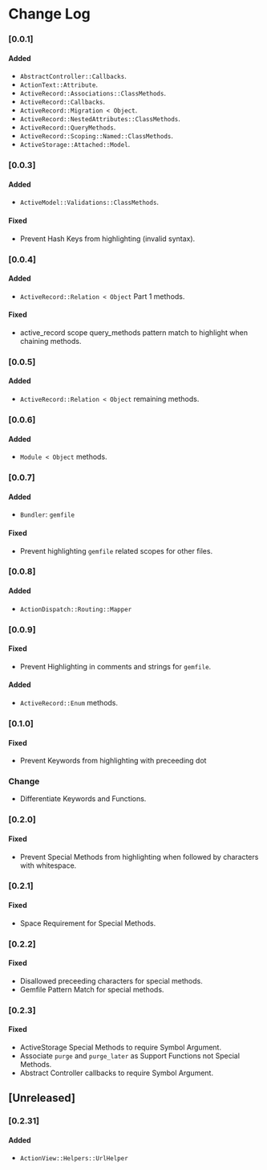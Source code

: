 # Change Log

### [0.0.1]

#### Added
- `AbstractController::Callbacks`.
- `ActionText::Attribute`.
- `ActiveRecord::Associations::ClassMethods`.
- `ActiveRecord::Callbacks`.
- `ActiveRecord::Migration < Object`.
- `ActiveRecord::NestedAttributes::ClassMethods`.
- `ActiveRecord::QueryMethods`.
- `ActiveRecord::Scoping::Named::ClassMethods`.
- `ActiveStorage::Attached::Model`.

### [0.0.3]
#### Added
- `ActiveModel::Validations::ClassMethods`.

#### Fixed
- Prevent Hash Keys from highlighting (invalid syntax).

### [0.0.4]
#### Added
- `ActiveRecord::Relation < Object` Part 1 methods.

#### Fixed
- active_record scope query_methods pattern match to highlight when chaining methods.

### [0.0.5]
#### Added
- `ActiveRecord::Relation < Object` remaining methods.

### [0.0.6]
#### Added
- `Module < Object` methods.

### [0.0.7]
#### Added
- `Bundler`: `gemfile`

#### Fixed
- Prevent highlighting `gemfile` related scopes for other files.

### [0.0.8]
#### Added
- `ActionDispatch::Routing::Mapper`

### [0.0.9]
#### Fixed
- Prevent Highlighting in comments and strings for `gemfile`.

#### Added
- `ActiveRecord::Enum` methods.

### [0.1.0]
#### Fixed
- Prevent Keywords from highlighting with preceeding dot

### Change
- Differentiate Keywords and Functions.

### [0.2.0]
#### Fixed
- Prevent Special Methods from highlighting when followed by characters with whitespace.

### [0.2.1]
#### Fixed
- Space Requirement for Special Methods.

### [0.2.2]
#### Fixed
- Disallowed preceeding characters for special methods.
- Gemfile Pattern Match for special methods.

### [0.2.3]
#### Fixed
- ActiveStorage Special Methods to require Symbol Argument.
- Associate `purge` and `purge_later` as Support Functions not Special Methods.
- Abstract Controller callbacks to require Symbol Argument.

## [Unreleased]
### [0.2.31]
#### Added
- `ActionView::Helpers::UrlHelper`
